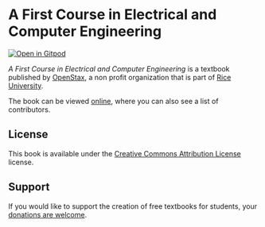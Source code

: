 # A First Course in Electrical and Computer Engineering

[![Open in Gitpod](https://gitpod.io/button/open-in-gitpod.svg)](https://gitpod.io/from-referrer/)

_A First Course in Electrical and Computer Engineering_ is a textbook published by [OpenStax](https://openstax.org/), a non profit organization that is part of [Rice University](https://www.rice.edu/).

The book can be viewed [online](https://github.com/cnx-user-books/cnxbook-a-first-course-in-electrical-and-computer-engineering/releases/latest), where you can also see a list of contributors.

## License
This book is available under the [Creative Commons Attribution License](./LICENSE) license.

## Support
If you would like to support the creation of free textbooks for students, your [donations are welcome](https://riceconnect.rice.edu/donation/support-openstax-banner).
